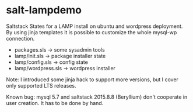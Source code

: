 salt-lampdemo
=============

Saltstack States for a LAMP install on ubuntu and wordpress deployment. By using jinja templates it is possible to customize the whole mysql-wp connection.

* packages.sls  -> some sysadmin tools
* lamp/init.sls -> package installer state
* lamp/config.sls -> config state
* lamp/wordpress.sls -> wordpress installer

Note: I introduced some jinja hack to support more versions, but I cover only supported LTS releases.

Known bug: mysql 5.7 and saltstack  2015.8.8 (Beryllium) don't cooperate in user creation. It has to be done by hand.